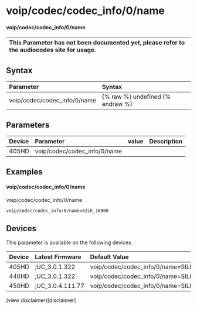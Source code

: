 ﻿---
description: voip/codec/codec_info/0/name
search:
    keywords: ['voip','codec','codec_info','0','name']
---

# voip/codec/codec_info/0/name

#### voip/codec/codec_info/0/name


| This Parameter has not been documented yet, please refer to the audiocodes site for usage.  |
| :--- |

## Syntax
| Parameter | Syntax |
| :--- | :--- |
|voip/codec/codec_info/0/name | {% raw %} undefined {% endraw %} |

## Parameters
|Device|Parameter|value|Description|
|:---|:---|:---|:---|
| 405HD | voip/codec/codec_info/0/name |  |  |

## Examples
#### voip/codec/codec_info/0/name

voip/codec/codec_info/0/name

```
voip/codec/codec_info/0/name=SILK_16000
```

## Devices
This parameter is available on the following devices

| Device | Latest Firmware | Default Value |
|:---|:---|:---|
| 405HD | ;UC_3.0.1.322 | voip/codec/codec_info/0/name=SILK_16000 
| 440HD | ;UC_3.0.1.322 | voip/codec/codec_info/0/name=SILK_16000 
| 450HD | ;UC_3.0.4.111.77 | voip/codec/codec_info/0/name=SILK_16000 

(view disclaimer)[disclaimer]
